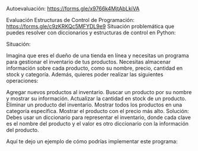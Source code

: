  Autoevaluación: https://forms.gle/x9766k4MjtAbLkiVA


Evaluación Estructuras de Control de Programación: https://forms.gle/c9zKRKQc5MFYDL9e9
Situación problemática que puedes resolver con diccionarios y estructuras de control en Python:

Situación:

Imagina que eres el dueño de una tienda en línea y necesitas un programa para gestionar el inventario de tus productos. Necesitas almacenar información sobre cada producto, como su nombre, precio, cantidad en stock y categoría. Además, quieres poder realizar las siguientes operaciones:

Agregar nuevos productos al inventario.
Buscar un producto por su nombre y mostrar su información.
Actualizar la cantidad en stock de un producto.
Eliminar un producto del inventario.
Mostrar todos los productos en una categoría específica.
Mostrar el producto con el precio más alto.
Solución:
Debes usar un diccionario para representar el inventario, donde cada clave es el nombre del producto y el valor es otro diccionario con la información del producto.

Aquí te dejo un ejemplo de cómo podrías implementar este programa:
